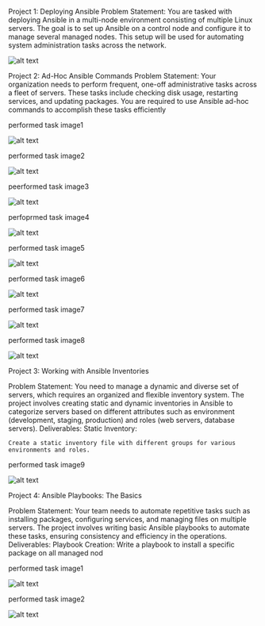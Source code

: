 Project 1: Deploying Ansible
Problem Statement: You are tasked with deploying Ansible in a multi-node environment consisting of multiple Linux servers. The goal is to set up Ansible on a control node and configure it to manage several managed nodes. This setup will be used for automating system administration tasks across the network.

![alt text](image.png)


Project 2: Ad-Hoc Ansible Commands
Problem Statement: Your organization needs to perform frequent, one-off administrative tasks across a fleet of servers. These tasks include checking disk usage, restarting services, and updating packages. You are required to use Ansible ad-hoc commands to accomplish these tasks efficiently

performed task image1


![alt text](<Screenshot from 2024-07-30 16-57-02-1.png>)



performed task image2


![alt text](<Screenshot from 2024-07-30 16-57-06.png>)


peerformed task image3


![alt text](<Screenshot from 2024-07-30 16-57-10.png>)


perfoprmed task image4


![alt text](<Screenshot from 2024-07-30 16-57-10-1.png>)

performed task image5

![alt text](<Screenshot from 2024-07-30 16-57-30.png>)

performed task image6

![alt text](<Screenshot from 2024-07-30 17-04-38.png>)

performed task image7

![alt text](<Screenshot from 2024-07-30 17-12-04.png>)

performed task image8

![alt text](<Screenshot from 2024-07-30 17-12-19.png>)

Project 3: Working with Ansible Inventories

Problem Statement: You need to manage a dynamic and diverse set of servers, which requires an organized and flexible inventory system. The project involves creating static and dynamic inventories in Ansible to categorize servers based on different attributes such as environment (development, staging, production) and roles (web servers, database servers).
Deliverables:
Static Inventory:

    Create a static inventory file with different groups for various environments and roles.

performed task image9


![alt text](<Screenshot from 2024-07-30 17-27-37.png>)


Project 4: Ansible Playbooks: The Basics

Problem Statement: Your team needs to automate repetitive tasks such as installing packages, configuring services, and managing files on multiple servers. The project involves writing basic Ansible playbooks to automate these tasks, ensuring consistency and efficiency in the operations.
Deliverables:
Playbook Creation:
Write a playbook to install a specific package on all managed nod

performed task image1


![alt text](image-2.png)

performed task image2

![alt text](image-3.png)
